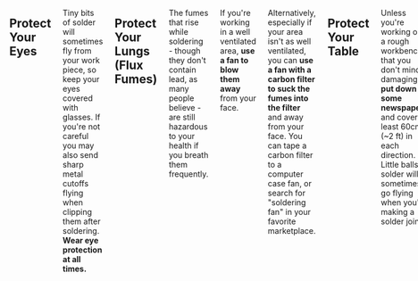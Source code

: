 <div class="columns" markdown="1">

## Protect Your Eyes

Tiny bits of solder will sometimes fly from your work piece, so keep your eyes covered with glasses. If you're not careful you may also send sharp metal cutoffs flying when clipping them after soldering.
**Wear eye protection at all times.**

## Protect Your Lungs (Flux Fumes)

The fumes that rise while soldering - though they don't contain lead, as many people believe - are still hazardous to your health if you breath them frequently.

If you're working in a well ventilated area, **use a fan to blow them away** from your face.

Alternatively, especially if your area isn't as well ventilated, you can **use a fan with a carbon filter to suck the fumes into the filter** and away from your face. You can tape a carbon filter to a computer case fan, or search for "soldering fan" in your favorite marketplace.

## Protect Your Table

Unless you're working on a rough workbench that you don't mind damaging, **put down some newspapers** and cover at least 60cm (~2 ft) in each direction. Little balls of solder will sometimes go flying when you're making a solder joint.

</div>

